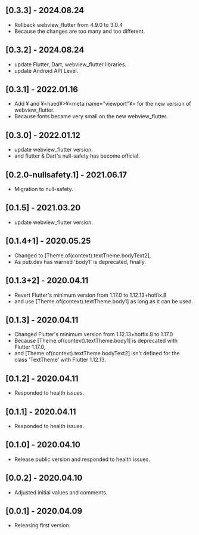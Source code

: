 ## [0.3.3] - 2024.08.24
* Rollback webview_flutter from 4.9.0 to 3.0.4
* Because the changes are too many and too different.

## [0.3.2] - 2024.08.24
* update Flutter, Dart, webview_flutter libraries.
* update Android API Level.

## [0.3.1] - 2022.01.16
* Add ¥<!DOCTYPE html¥> and ¥<haed¥>¥<meta name="viewport"¥> for the new version of webview_flutter.
* Because fonts became very small on the new webview_flutter.

## [0.3.0] - 2022.01.12
* update webview_flutter version.
* and flutter & Dart's null-safety has become official.

## [0.2.0-nullsafety.1] - 2021.06.17
* Migration to null-safety.

## [0.1.5] - 2021.03.20
* update webview_flutter version.

## [0.1.4+1] - 2020.05.25
* Changed to [Theme.of(context).textTheme.bodyText2],
* As pub.dev has warned 'body1' is deprecated, finally.

## [0.1.3+2] - 2020.04.11
* Revert Flutter's minimum version from 1.17.0 to 1.12.13+hotfix.8
* and use [Theme.of(context).textTheme.body1] as long as it can be used.

## [0.1.3] - 2020.04.11
* Changed Flutter's minimum version from 1.12.13+hotfix.8 to 1.17.0
* Because [Theme.of(context).textTheme.body1] is deprecated with Flutter 1.17.0,
* and [Theme.of(context).textTheme.bodyText2] isn't defined for the class 'TextTheme' with Flutter 1.12.13.

## [0.1.2] - 2020.04.11
* Responded to health issues.

## [0.1.1] - 2020.04.11
* Responded to health issues.

## [0.1.0] - 2020.04.10
* Release public version and responded to health issues.

## [0.0.2] - 2020.04.10
* Adjusted initial values and comments.

## [0.0.1] - 2020.04.09
* Releasing first version.
